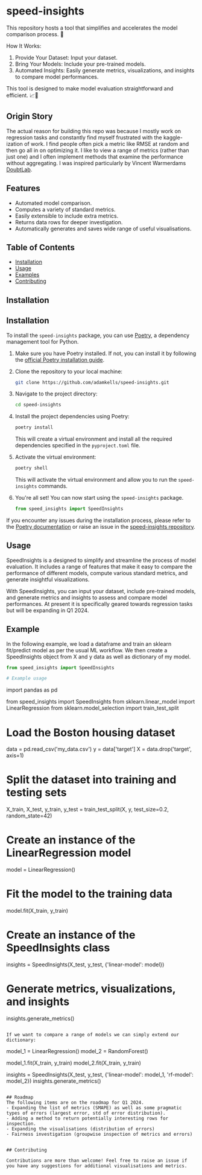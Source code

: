 # speed-insights

This repository hosts a tool that simplifies and accelerates the model comparison process. 🔄

How It Works:

1. Provide Your Dataset: Input your dataset.
2. Bring Your Models: Include your pre-trained models.
3. Automated Insights: Easily generate metrics, visualizations, and insights to compare model performances.

This tool is designed to make model evaluation straightforward and efficient. 📈🤖

## Origin Story

The actual reason for building this repo was because I mostly work on regression tasks and constantly find myself frustrated with the kaggle-ization of work.
I find people often pick a metric like RMSE at random and then go all in on optimizing it. I like to view a range of metrics (rather than just one) and I often implement methods that examine the performance without aggregating. I was inspired particularly by Vincent Warmerdams [DoubtLab](https://github.com/koaning/doubtlab).

## Features

- Automated model comparison.
- Computes a variety of standard metrics.
- Easily extensible to include extra metrics.
- Returns data rows for deeper investigation.
- Automatically generates and saves wide range of useful visualisations.

## Table of Contents

- [Installation](#installation)
- [Usage](#usage)
- [Examples](#examples)
- [Contributing](#contributing)

## Installation

## Installation

To install the `speed-insights` package, you can use [Poetry](https://python-poetry.org/), a dependency management tool for Python.

1. Make sure you have Poetry installed. If not, you can install it by following the [official Poetry installation guide](https://python-poetry.org/docs/#installation).

2. Clone the repository to your local machine:

    ```bash
    git clone https://github.com/adamkells/speed-insights.git
    ```

3. Navigate to the project directory:

    ```bash
    cd speed-insights
    ```

4. Install the project dependencies using Poetry:

    ```bash
    poetry install
    ```

    This will create a virtual environment and install all the required dependencies specified in the `pyproject.toml` file.

5. Activate the virtual environment:

    ```bash
    poetry shell
    ```

    This will activate the virtual environment and allow you to run the `speed-insights` commands.

6. You're all set! You can now start using the `speed-insights` package.

    ```python
    from speed_insights import SpeedInsights
    ```

If you encounter any issues during the installation process, please refer to the [Poetry documentation](https://python-poetry.org/docs/) or raise an issue in the [speed-insights repository](https://github.com/adamkells/speed-insights/issues).


## Usage

SpeedInsights is a designed to simplify and streamline the process of model evaluation. It includes a range of features that make it easy to compare the performance of different models, compute various standard metrics, and generate insightful visualizations.

With SpeedInsights, you can input your dataset, include pre-trained models, and generate metrics and insights to assess and compare model performances. At present it is specifically geared towards regression tasks but will be expanding in Q1 2024.

## Example

In the following example, we load a dataframe and train an sklearn fit/predict model as per the usual ML workflow. We then create a SpeedInsights object from X and y data as well as dictionary of my model.
```python
from speed_insights import SpeedInsights

# Example usage
```
import pandas as pd

from speed_insights import SpeedInsights
from sklearn.linear_model import LinearRegression
from sklearn.model_selection import train_test_split

# Load the Boston housing dataset
data = pd.read_csv('my_data.csv')
y = data['target']
X = data.drop('target', axis=1)


# Split the dataset into training and testing sets
X_train, X_test, y_train, y_test = train_test_split(X, y, test_size=0.2, random_state=42)

# Create an instance of the LinearRegression model
model = LinearRegression()

# Fit the model to the training data
model.fit(X_train, y_train)

# Create an instance of the SpeedInsights class
insights = SpeedInsights(X_test, y_test, {'linear-model': model})

# Generate metrics, visualizations, and insights
insights.generate_metrics()
```

If we want to compare a range of models we can simply extend our dictionary:

```
model_1 = LinearRegression()
model_2 = RandomForest()

model_1.fit(X_train, y_train)
model_2.fit(X_train, y_train)

insights = SpeedInsights(X_test, y_test, {'linear-model': model_1, 'rf-model': model_2})
insights.generate_metrics()
```

## Roadmap
The following items are on the roadmap for Q1 2024.
- Expanding the list of metrics (SMAPE) as well as some pragmatic types of errors (largest error, std of error distribution).
- Adding a method to return potentially interesting rows for inspection.
- Expanding the visualisations (distribution of errors)
- Fairness investigation (groupwise inspection of metrics and errors)


## Contributing

Contributions are more than welcome! Feel free to raise an issue if you have any suggestions for additional visualisations and metrics.
